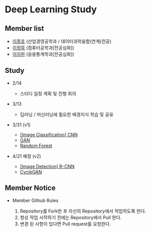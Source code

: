 # Deep Learning Study

## Member list

- [이종호](https://github.com/jongsky) (산업경영공학과 / 데이터과학융합(연계)전공)
- [이정묵](https://github.com/rmffpaps98) (컴퓨터공학과[전공심화])
- [이지원](https://github.com/zzwon1212) (응용통계학과[전공심화])


## Study

- 2/14
  - 스터디 일정 계획 및 진행 회의
  
- 3/13
  - 딥러닝 / 머신러닝에 필요한 배경지식 학습 및 공유
  
- 3/31 (v1)
  - [[Image Classification] CNN](https://github.com/JONGSKY/DL_study/tree/master/v1/jongsky)
  - [GAN](https://github.com/JONGSKY/AI_study/tree/master/v1/muk)
  - [Random Forest](https://github.com/JONGSKY/AI_study/tree/master/v1/jiwon)

- 4/21 예정 (v2)
  - [[Image Detection] R-CNN](https://github.com/JONGSKY/AI_study/tree/master/v2/jongsky)
  - [CycleGAN](https://github.com/JONGSKY/AI_study/tree/master/v2/muk)

## Member Notice

- Member Github Rules

  1. Repository를 Fork한 후 자신의 Repository에서 작업하도록 한다.
  2. 항상 작업 시작하기 전에는 Repository에서 Pull 한다.
  3. 변경 된 사항이 있다면 Pull request를 요청한다.


